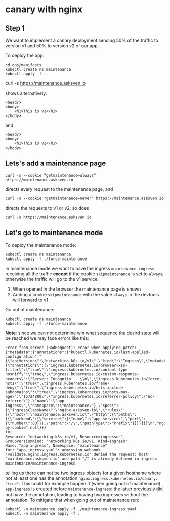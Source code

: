 # canary with nginx

## Step 1

We want to implement a canary deployment sending 50% of the traffic to version v1 and 50% to version v2 of our app.

To deploy the app:

```
cd ops/manifests
kubectl create ns maintenance
kubectl apply -f .
```

curl -s https://maintenance.asksven.io

shows alternatively:

```
<head/>
<body>
    <h1>This is v1</h1>
</body>
```

and 

```
<head/>
<body>
    <h1>This is v2</h1>
</body>
```

## Lets's add a maintenance page

```
curl -s --cookie "getmaintenance=always" https://maintenance.asksven.io
```

directs every request to the maintenance page, and

```
curl -s --cookie "getmaintenance=never" https://maintenance.asksven.io
```

directs the requests to  v1 or v2; so does

```
curl -s https://maintenance.asksven.io
```

## Let's go to maintenance mode

To deploy the maintenance mode:

```
kubectl create ns maintenance
kubectl apply -f ./force-maintenance
```

In maintenance mode we want to have the ingress `maintenance-ingress` receiving all the traffic **except** if the cookie `skipmaintenance` is set to `always`; otherwise the traffic will go to the v1 service.

1. When opened in the browser the maintenance page is shown
1. Adding a cookie `skipmaintenance` with the value `always` in the devtools will forward to v1

Go out of maintenance:


```
kubectl create ns maintenance
kubectl apply -f ./force-maintenance
```

**Note**: since we can not determine win what sequence the desird state will be reached we may face errors like this:

```
Error from server (BadRequest): error when applying patch:
{"metadata":{"annotations":{"kubectl.kubernetes.io/last-applied-configuration":"{\"apiVersion\":\"networking.k8s.io/v1\",\"kind\":\"Ingress\",\"metadata\":{\"annotations\":{\"ingress.kubernetes.io/browser-xss-filter\":\"true\",\"ingress.kubernetes.io/content-type-nosniff\":\"true\",\"ingress.kubernetes.io/custom-response-headers\":\"Server: Incognito    \\n\",\"ingress.kubernetes.io/force-hsts\":\"true\",\"ingress.kubernetes.io/frame-deny\":\"true\",\"ingress.kubernetes.io/hsts-include-subdomains\":\"true\",\"ingress.kubernetes.io/hsts-max-age\":\"15724800\",\"ingress.kubernetes.io/referrer-policy\":\"no-referrer\"},\"name\":\"app-ingress\",\"namespace\":\"maintenance\"},\"spec\":{\"ingressClassName\":\"nginx-asksven-io\",\"rules\":[{\"host\":\"maintenance.asksven.io\",\"http\":{\"paths\":[{\"backend\":{\"service\":{\"name\":\"app-service\",\"port\":{\"number\":80}}},\"path\":\"/\",\"pathType\":\"Prefix\"}]}}]}}\n","nginx.ingress.kubernetes.io/canary":null,"nginx.ingress.kubernetes.io/canary-by-cookie":null}}}
to:
Resource: "networking.k8s.io/v1, Resource=ingresses", GroupVersionKind: "networking.k8s.io/v1, Kind=Ingress"
Name: "app-ingress", Namespace: "maintenance"
for: "app-ingress.yaml": admission webhook "validate.nginx.ingress.kubernetes.io" denied the request: host "maintenance.asksven.io" and path "/" is already defined in ingress maintenance/maintenance-ingress
```

telling us there can not be two ingress objects for a given hostname where not at least one has the annotation `nginx.ingress.kubernetes.io/canary: "true"`. This could for example happen if (when going out of maintenance) `app-ingress` is created before `maintenance-ingress`: the latter previously did not have the annotation, leading to having two ingresses without the annotation. To mitigate that when going out of maintenance run:

```
kubectl -n maintenance apply -f ./maintenance-ingress.yaml
kubectl -n maintenance apply -f .
```



